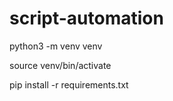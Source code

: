 # script-automation
python3 -m venv venv

source venv/bin/activate

pip install -r requirements.txt
